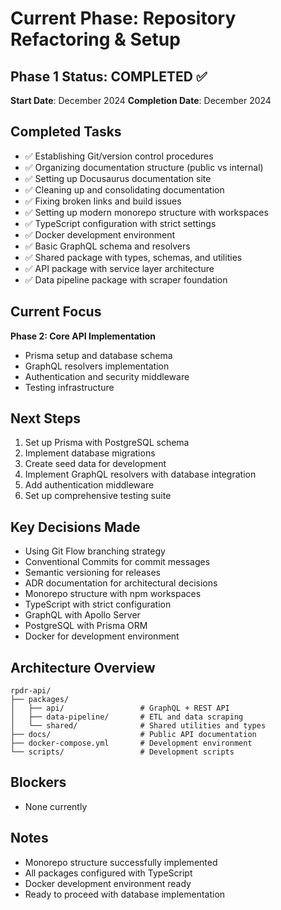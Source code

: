 # Current Phase: Repository Refactoring & Setup

## Phase 1 Status: COMPLETED ✅
**Start Date**: December 2024
**Completion Date**: December 2024

## Completed Tasks
- ✅ Establishing Git/version control procedures
- ✅ Organizing documentation structure (public vs internal)
- ✅ Setting up Docusaurus documentation site
- ✅ Cleaning up and consolidating documentation
- ✅ Fixing broken links and build issues
- ✅ Setting up modern monorepo structure with workspaces
- ✅ TypeScript configuration with strict settings
- ✅ Docker development environment
- ✅ Basic GraphQL schema and resolvers
- ✅ Shared package with types, schemas, and utilities
- ✅ API package with service layer architecture
- ✅ Data pipeline package with scraper foundation

## Current Focus
**Phase 2: Core API Implementation**
- Prisma setup and database schema
- GraphQL resolvers implementation
- Authentication and security middleware
- Testing infrastructure

## Next Steps
1. Set up Prisma with PostgreSQL schema
2. Implement database migrations
3. Create seed data for development
4. Implement GraphQL resolvers with database integration
5. Add authentication middleware
6. Set up comprehensive testing suite

## Key Decisions Made
- Using Git Flow branching strategy
- Conventional Commits for commit messages
- Semantic versioning for releases
- ADR documentation for architectural decisions
- Monorepo structure with npm workspaces
- TypeScript with strict configuration
- GraphQL with Apollo Server
- PostgreSQL with Prisma ORM
- Docker for development environment

## Architecture Overview
```
rpdr-api/
├── packages/
│   ├── api/                 # GraphQL + REST API
│   ├── data-pipeline/       # ETL and data scraping
│   └── shared/              # Shared utilities and types
├── docs/                    # Public API documentation
├── docker-compose.yml       # Development environment
└── scripts/                 # Development scripts
```

## Blockers
- None currently

## Notes
- Monorepo structure successfully implemented
- All packages configured with TypeScript
- Docker development environment ready
- Ready to proceed with database implementation
